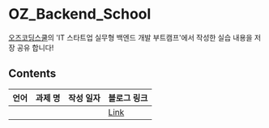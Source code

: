 # OZ_Backend_School
[오즈코딩스쿨](https://ozcodingschool.com/)의 'IT 스타트업 실무형 백엔드 개발 부트캠프'에서 작성한 실습 내용을 저장 공유 합니다!

## Contents
| 언어 | 과제 명 | 작성 일자 | 블로그 링크 |
| --- | --- | --- | --- |
|  |  |  |[Link](https://slowprogramer.tistory.com/)|
